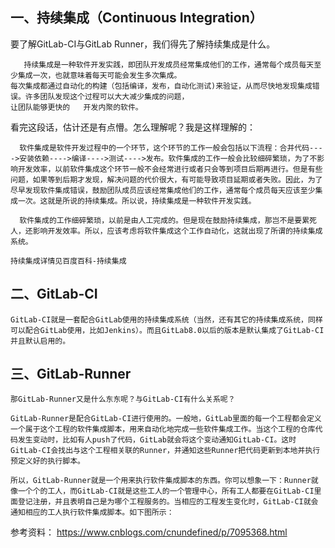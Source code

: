 ## 一、持续集成（Continuous Integration）

要了解GitLab-CI与GitLab Runner，我们得先了解持续集成是什么。

       持续集成是一种软件开发实践，即团队开发成员经常集成他们的工作，通常每个成员每天至少集成一次，也就意味着每天可能会发生多次集成。
    每次集成都通过自动化的构建（包括编译，发布，自动化测试)来验证，从而尽快地发现集成错误。许多团队发现这个过程可以大大减少集成的问题，
    让团队能够更快的   开发内聚的软件。
    
看完这段话，估计还是有点懵。怎么理解呢？我是这样理解的：

      软件集成是软件开发过程中的一个环节，这个环节的工作一般会包括以下流程：合并代码---->安装依赖---->编译---->测试---->发布。软件集成的工作一般会比较细碎繁琐，为了不影响开发效率，以前软件集成这个环节一般不会经常进行或者只会等到项目后期再进行。但是有些问题，如果等到后期才发现，解决问题的代价很大，有可能导致项目延期或者失败。因此，为了尽早发现软件集成错误，鼓励团队成员应该经常集成他们的工作，通常每个成员每天应该至少集成一次。这就是所说的持续集成。所以说，持续集成是一种软件开发实践。

      软件集成的工作细碎繁琐，以前是由人工完成的。但是现在鼓励持续集成，那岂不是要累死人，还影响开发效率。所以，应该考虑将软件集成这个工作自动化，这就出现了所谓的持续集成系统。

    持续集成详情见百度百科-持续集成


## 二、GitLab-CI
    GitLab-CI就是一套配合GitLab使用的持续集成系统（当然，还有其它的持续集成系统，同样可以配合GitLab使用，比如Jenkins）。而且GitLab8.0以后的版本是默认集成了GitLab-CI并且默认启用的。

## 三、GitLab-Runner
    那GitLab-Runner又是什么东东呢？与GitLab-CI有什么关系呢？

    GitLab-Runner是配合GitLab-CI进行使用的。一般地，GitLab里面的每一个工程都会定义一个属于这个工程的软件集成脚本，用来自动化地完成一些软件集成工作。当这个工程的仓库代码发生变动时，比如有人push了代码，GitLab就会将这个变动通知GitLab-CI。这时GitLab-CI会找出与这个工程相关联的Runner，并通知这些Runner把代码更新到本地并执行预定义好的执行脚本。

    所以，GitLab-Runner就是一个用来执行软件集成脚本的东西。你可以想象一下：Runner就像一个个的工人，而GitLab-CI就是这些工人的一个管理中心，所有工人都要在GitLab-CI里面登记注册，并且表明自己是为哪个工程服务的。当相应的工程发生变化时，GitLab-CI就会通知相应的工人执行软件集成脚本。如下图所示：

参考资料：  https://www.cnblogs.com/cnundefined/p/7095368.html
